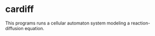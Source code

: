 cardiff
=======

This programs runs a cellular automaton system modeling a reaction-diffusion equation.